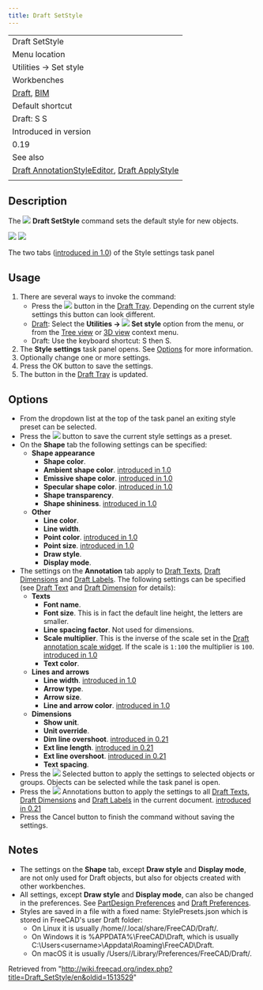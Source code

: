 ```yaml
---
title: Draft SetStyle
---
```


|                                                                                                                                                     |
| --------------------------------------------------------------------------------------------------------------------------------------------------- |
| Draft SetStyle                                                                                                                                      |
| Menu location                                                                                                                                       |
| Utilities → Set style                                                                                                                               |
| Workbenches                                                                                                                                         |
| [Draft](/Draft_Workbench "Draft Workbench"), [BIM](/BIM_Workbench "BIM Workbench")                                                                  |
| Default shortcut                                                                                                                                    |
| Draft: S S                                                                                                                                          |
| Introduced in version                                                                                                                               |
| 0.19                                                                                                                                                |
| See also                                                                                                                                            |
| [Draft AnnotationStyleEditor](/Draft_AnnotationStyleEditor "Draft AnnotationStyleEditor"), [Draft ApplyStyle](/Draft_ApplyStyle "Draft ApplyStyle") |
|                                                                                                                                                     |

## Description

The ![](/src/assets/images/Draft_SetStyle.svg) **Draft SetStyle** command sets the default style for new objects.

![](/src/assets/images/Draft_SetStyle_Taskpanel_Tab_Shape.png) ![](/src/assets/images/Draft_SetStyle_Taskpanel_Tab_Annotation.png)

The two tabs ([introduced in 1.0](/Release_notes_1.0 "Release notes 1.0")) of the Style settings task panel

## Usage

1. There are several ways to invoke the command:
   - Press the ![](/src/assets/images/Draft_tray_button_style.png) button in the [Draft Tray](/Draft_Tray "Draft Tray"). Depending on the current style settings this button can look different.
   - [Draft](/Draft_Workbench "Draft Workbench"): Select the **Utilities → ![](/src/assets/images/Draft_SetStyle.svg) Set style** option from the menu, or from the [Tree view](/Tree_view "Tree view") or [3D view](/3D_view "3D view") context menu.
   - Draft: Use the keyboard shortcut: S then S.
2. The **Style settings** task panel opens. See [Options](#Options) for more information.
3. Optionally change one or more settings.
4. Press the OK button to save the settings.
5. The button in the [Draft Tray](/Draft_Tray "Draft Tray") is updated.

## Options

- From the dropdown list at the top of the task panel an exiting style preset can be selected.
- Press the ![](/src/assets/images/Document-save.svg) button to save the current style settings as a preset.
- On the **Shape** tab the following settings can be specified:
  - **Shape appearance**
    - **Shape color**.
    - **Ambient shape color**. [introduced in 1.0](/Release_notes_1.0 "Release notes 1.0")
    - **Emissive shape color**. [introduced in 1.0](/Release_notes_1.0 "Release notes 1.0")
    - **Specular shape color**. [introduced in 1.0](/Release_notes_1.0 "Release notes 1.0")
    - **Shape transparency**.
    - **Shape shininess**. [introduced in 1.0](/Release_notes_1.0 "Release notes 1.0")
  - **Other**
    - **Line color**.
    - **Line width**.
    - **Point color**. [introduced in 1.0](/Release_notes_1.0 "Release notes 1.0")
    - **Point size**. [introduced in 1.0](/Release_notes_1.0 "Release notes 1.0")
    - **Draw style**.
    - **Display mode**.
- The settings on the **Annotation** tab apply to [Draft Texts](/Draft_Text "Draft Text"), [Draft Dimensions](/Draft_Dimension "Draft Dimension") and [Draft Labels](/Draft_Label "Draft Label"). The following settings can be specified (see [Draft Text](/Draft_Text#View "Draft Text") and [Draft Dimension](/Draft_Dimension#View "Draft Dimension") for details):
  - **Texts**
    - **Font name**.
    - **Font size**. This is in fact the default line height, the letters are smaller.
    - **Line spacing factor**. Not used for dimensions.
    - **Scale multiplier**. This is the inverse of the scale set in the [Draft annotation scale widget](/Draft_annotation_scale_widget "Draft annotation scale widget"). If the scale is `1:100` the multiplier is `100`. [introduced in 1.0](/Release_notes_1.0 "Release notes 1.0")
    - **Text color**.
  - **Lines and arrows**
    - **Line width**. [introduced in 1.0](/Release_notes_1.0 "Release notes 1.0")
    - **Arrow type**.
    - **Arrow size**.
    - **Line and arrow color**. [introduced in 1.0](/Release_notes_1.0 "Release notes 1.0")
  - **Dimensions**
    - **Show unit**.
    - **Unit override**.
    - **Dim line overshoot**. [introduced in 0.21](/Release_notes_0.21 "Release notes 0.21")
    - **Ext line length**. [introduced in 0.21](/Release_notes_0.21 "Release notes 0.21")
    - **Ext line overshoot**. [introduced in 0.21](/Release_notes_0.21 "Release notes 0.21")
    - **Text spacing**.
- Press the ![](/src/assets/images/Draft_SetStyle.svg) Selected button to apply the settings to selected objects or groups. Objects can be selected while the task panel is open.
- Press the ![](/src/assets/images/Draft_Text.svg) Annotations button to apply the settings to all [Draft Texts](/Draft_Text "Draft Text"), [Draft Dimensions](/Draft_Dimension "Draft Dimension") and [Draft Labels](/Draft_Label "Draft Label") in the current document. [introduced in 0.21](/Release_notes_0.21 "Release notes 0.21")
- Press the Cancel button to finish the command without saving the settings.

## Notes

- The settings on the **Shape** tab, except **Draw style** and **Display mode**, are not only used for Draft objects, but also for objects created with other workbenches.
- All settings, except **Draw style** and **Display mode**, can also be changed in the preferences. See [PartDesign Preferences](/PartDesign_Preferences#Shape_appearance "PartDesign Preferences") and [Draft Preferences](/Draft_Preferences#Texts_and_dimensions "Draft Preferences").
- Styles are saved in a file with a fixed name: StylePresets.json which is stored in FreeCAD's user Draft folder:
  - On Linux it is usually /home/<username>/.local/share/FreeCAD/Draft/.
  - On Windows it is %APPDATA%\FreeCAD\Draft\, which is usually C:\Users\<username>\Appdata\Roaming\FreeCAD\Draft\.
  - On macOS it is usually /Users/<username>/Library/Preferences/FreeCAD/Draft/.

Retrieved from "<http://wiki.freecad.org/index.php?title=Draft_SetStyle/en&oldid=1513529>"

